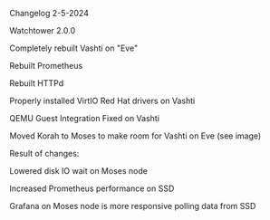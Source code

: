 Changelog 2-5-2024

Watchtower 2.0.0

Completely rebuilt Vashti on "Eve"

Rebuilt Prometheus

Rebuilt HTTPd

Properly installed VirtIO Red Hat drivers on Vashti

QEMU Guest Integration Fixed on Vashti

Moved Korah to Moses to make room for Vashti on Eve (see image) 


Result of changes:

Lowered disk IO wait on Moses node

Increased Prometheus performance on SSD

Grafana on Moses node is more responsive polling data from SSD
